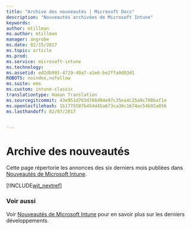 ```yaml
---
title: "Archive des nouveautés | Microsoft Docs"
description: "Nouveautés archivées de Microsoft Intune"
keywords: 
author: mtillman
ms.author: mtillman
manager: angrobe
ms.date: 02/15/2017
ms.topic: article
ms.prod: 
ms.service: microsoft-intune
ms.technology: 
ms.assetid: ed2db991-4729-49a7-a1e6-be2ffa0d03d1
ROBOTS: noindex,nofollow
ms.suite: ems
ms.custom: intune-classic
translationtype: Human Translation
ms.sourcegitcommit: 43e951d763d788d94e97c35ea4c25a9c700baf1e
ms.openlocfilehash: 1b1775507b454d45a673ca30c1674ac54b92a056
ms.lasthandoff: 02/07/2017


---
```

# <a name="whats-new-archive"></a>Archive des nouveautés

Cette page répertorie les annonces des six derniers mois publiées dans [Nouveautés de Microsoft Intune](whats-new-in-microsoft-intune.md).

[!INCLUDE[wit_nextref](../includes/whats-new-last-six-months.md)]

### <a name="see-also"></a>Voir aussi
Voir [Nouveautés de Microsoft Intune](whats-new-in-microsoft-intune.md) pour en savoir plus sur les derniers développements.

